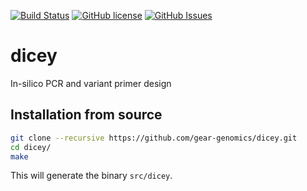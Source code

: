 [![Build Status](https://travis-ci.org/gear-genomics/dicey.svg?branch=master)](https://travis-ci.org/gear-genomics/dicey)
[![GitHub license](https://img.shields.io/badge/License-GPLv3-blue.svg)](https://raw.githubusercontent.com/gear-genomics/dicey/master/LICENSE)
[![GitHub Issues](https://img.shields.io/github/issues/gear-genomics/dicey.svg)](https://github.com/gear-genomics/dicey/issues)

# dicey

In-silico PCR and variant primer design

## Installation from source

```bash
git clone --recursive https://github.com/gear-genomics/dicey.git
cd dicey/
make
```

This will generate the binary `src/dicey`.
